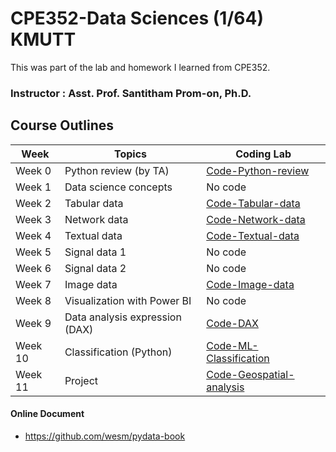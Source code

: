 # CPE352-Data Sciences (1/64) KMUTT
This was part of the lab and homework I learned from CPE352.

### Instructor : Asst. Prof. Santitham Prom-on, Ph.D.

## Course Outlines

| Week    | Topics                                        | Coding Lab                           |
| ------- | --------------------------------------------- | ------------------------------------ |
| Week 0  | Python review (by TA)                         | [Code-Python-review](00-PythonReview)|
| Week 1  | Data science concepts                         | No code                              |
| Week 2  | Tabular data                                  | [Code-Tabular-data](02-TabularData)  |
| Week 3  | Network data                                  | [Code-Network-data](03-NetworkData)  |
| Week 4  | Textual data                                  | [Code-Textual-data](04-TextualData)  |
| Week 5  | Signal data 1                                 | No code                              |  
| Week 6  | Signal data 2                                 | No code                              |
| Week 7  | Image data                                    | [Code-Image-data](07-ImageData)    |
| Week 8  | Visualization with Power BI                   | No code                              |
| Week 9  | Data analysis expression (DAX)                | [Code-DAX](09-PowerBI)               |
| Week 10 | Classification (Python)                       | [Code-ML-Classification](10-ML-Classification)|
| Week 11 | Project                                       | [Code-Geospatial-analysis](https://github.com/tussanakorn/Geospatial-analysis)|


#### Online Document

- https://github.com/wesm/pydata-book
